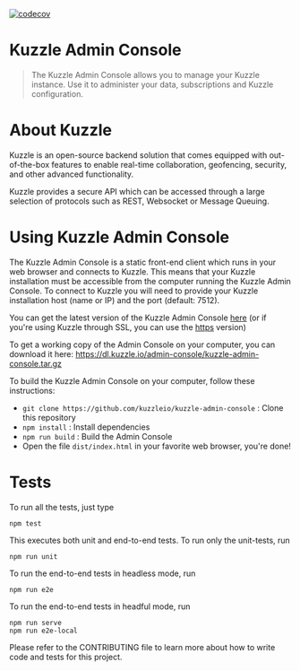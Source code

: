 [![codecov](https://codecov.io/gh/kuzzleio/kuzzle-backoffice/branch/master/graph/badge.svg)](https://codecov.io/gh/kuzzleio/kuzzle-backoffice)

# Kuzzle Admin Console

> The Kuzzle Admin Console allows you to manage your Kuzzle instance. Use it to administer your data, subscriptions and Kuzzle configuration.

# About Kuzzle

Kuzzle is an open-source backend solution that comes equipped with out-of-the-box features to enable real-time collaboration, geofencing, security, and other advanced functionality.

Kuzzle provides a secure API which can be accessed through a large selection of protocols such as REST, Websocket or Message Queuing.

# Using Kuzzle Admin Console

The Kuzzle Admin Console is a static front-end client which runs in your web browser and connects to Kuzzle. This means that your Kuzzle installation must be accessible from the computer running the Kuzzle Admin Console. To connect to Kuzzle you will need to provide your Kuzzle installation host (name or IP) and the port (default: 7512).

You can get the latest version of the Kuzzle Admin Console [here](http://console.kuzzle.io) (or if you're using Kuzzle through SSL, you can use the [https](https://console.kuzzle.io) version)

To get a working copy of the Admin Console on your computer, you can download it here: https://dl.kuzzle.io/admin-console/kuzzle-admin-console.tar.gz

To build the Kuzzle Admin Console on your computer, follow these instructions:

- `git clone https://github.com/kuzzleio/kuzzle-admin-console` : Clone this repository
- `npm install` : Install dependencies
- `npm run build` : Build the Admin Console
- Open the file `dist/index.html` in your favorite web browser, you're done!


# Tests

To run all the tests, just type

```
npm test
```

This executes both unit and end-to-end tests. To run only the unit-tests, run

```
npm run unit
```

To run the end-to-end tests in headless mode, run

```
npm run e2e
```

To run the end-to-end tests in headful mode, run

```
npm run serve
npm run e2e-local
```

Please refer to the CONTRIBUTING file to learn more about how to write code and tests for this project.
